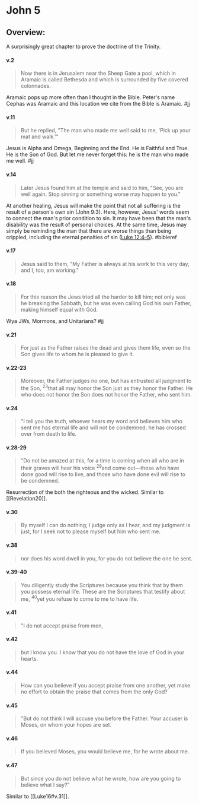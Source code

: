 # John 5

## Overview:
A surprisingly great chapter to prove the doctrine of the Trinity.

#### v.2
>Now there is in Jerusalem near the Sheep Gate a pool, which in Aramaic is called Bethesda and which is surrounded by five covered colonnades.

Aramaic pops up more often than I thought in the Bible. Peter's name Cephas was Aramaic and this location we cite from the Bible is Aramaic.
#jj 

#### v.11
>But he replied, "The man who made me well said to me, 'Pick up your mat and walk.'"

Jesus is Alpha and Omega, Beginning and the End. He is Faithful and True. He is the Son of God. But let me never forget this: he is the man who made me well.
#jj 

#### v.14
>Later Jesus found him at the temple and said to him, "See, you are well again. Stop sinning or something worse may happen to you."

At another healing, Jesus will make the point that not all suffering is the result of a person's own sin (John 9:3). Here, however, Jesus' words seem to connect the man's prior condition to sin. It may have been that the man's disability was the result of personal choices. At the same time, Jesus may simply be reminding the man that there are worse things than being crippled, including the eternal penalties of sin ([Luke 12:4–5](Luke12#v.4-5)).
#bibleref 

#### v.17
>Jesus said to them, "My Father is always at his work to this very day, and I, too, am working."

#### v.18
>For this reason the Jews tried all the harder to kill him; not only was he breaking the Sabbath, but he was even calling God his own Father, making himself equal with God.

Wya JWs, Mormons, and Unitarians?
#jj 

#### v.21
>For just as the Father raises the dead and gives them life, even so the Son gives life to whom he is pleased to give it.

#### v.22-23
>Moreover, the Father judges no one, but has entrusted all judgment to the Son, <sup>23</sup>that all may honor the Son just as they honor the Father. He who does not honor the Son does not honor the Father, who sent him.

#### v.24
>"I tell you the truth, whoever hears my word and believes him who sent me has eternal life and will not be condemned; he has crossed over from death to life.

#### v.28-29
>"Do not be amazed at this, for a time is coming when all who are in their graves will hear his voice <sup>29</sup>and come out—those who have done good will rise to live, and those who have done evil will rise to be condemned.

Resurrection of the both the righteous and the wicked. Similar to [[Revelation20]].

#### v.30
>By myself I can do nothing; I judge only as I hear, and my judgment is just, for I seek not to please myself but him who sent me.

#### v.38
>nor does his word dwell in you, for you do not believe the one he sent.

#### v.39-40
>You diligently study the Scriptures because you think that by them you possess eternal life. These are the Scriptures that testify about me, <sup>40</sup>yet you refuse to come to me to have life.

#### v.41
>"I do not accept praise from men,

#### v.42
>but I know you. I know that you do not have the love of God in your hearts.

#### v.44
>How can you believe if you accept praise from one another, yet make no effort to obtain the praise that comes from the only God?

#### v.45
>"But do not think I will accuse you before the Father. Your accuser is Moses, on whom your hopes are set.

#### v.46
>If you believed Moses, you would believe me, for he wrote about me.

#### v.47
>But since you do not believe what he wrote, how are you going to believe what I say?"

Similar to [[Luke16#v.31]].
